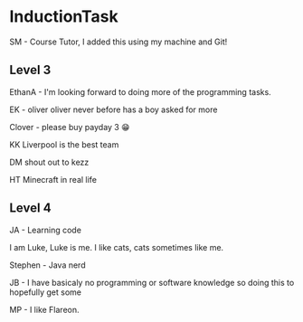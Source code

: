 # InductionTask
SM - Course Tutor, I added this using my machine and Git!
## Level 3

EthanA - I'm looking forward to doing more of the programming tasks.

EK - oliver oliver never before has a boy asked for more

Clover - please buy payday 3 :grin:

KK Liverpool is the best team

DM shout out to kezz

HT Minecraft in real life

## Level 4
JA - Learning code

I am Luke, Luke is me. I like cats, cats sometimes like me.

Stephen - Java nerd

JB - I have basicaly no programming or software knowledge so doing this to hopefully get some

MP - I like Flareon. 
